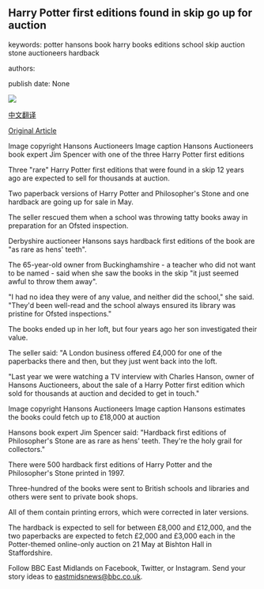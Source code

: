 ## Harry Potter first editions found in skip go up for auction

keywords: potter hansons book harry books editions school skip auction stone auctioneers hardback

authors: 

publish date: None

![](https://ichef.bbci.co.uk/news/1024/branded_news/5E17/production/_112178042_harrypotterandthephilosopher'sstone.jpg)

[中文翻译](Harry%20Potter%20first%20editions%20found%20in%20skip%20go%20up%20for%20auction_zh.md)

[Original Article](https://www.bbc.com/news/uk-england-derbyshire-52572068)

Image copyright Hansons Auctioneers Image caption Hansons Auctioneers book expert Jim Spencer with one of the three Harry Potter first editions

Three "rare" Harry Potter first editions that were found in a skip 12 years ago are expected to sell for thousands at auction.

Two paperback versions of Harry Potter and Philosopher's Stone and one hardback are going up for sale in May.

The seller rescued them when a school was throwing tatty books away in preparation for an Ofsted inspection.

Derbyshire auctioneer Hansons says hardback first editions of the book are "as rare as hens' teeth".

The 65-year-old owner from Buckinghamshire - a teacher who did not want to be named - said when she saw the books in the skip "it just seemed awful to throw them away".

"I had no idea they were of any value, and neither did the school," she said. "They'd been well-read and the school always ensured its library was pristine for Ofsted inspections."

The books ended up in her loft, but four years ago her son investigated their value.

The seller said: "A London business offered £4,000 for one of the paperbacks there and then, but they just went back into the loft.

"Last year we were watching a TV interview with Charles Hanson, owner of Hansons Auctioneers, about the sale of a Harry Potter first edition which sold for thousands at auction and decided to get in touch."

Image copyright Hansons Auctioneers Image caption Hansons estimates the books could fetch up to £18,000 at auction

Hansons book expert Jim Spencer said: "Hardback first editions of Philosopher's Stone are as rare as hens' teeth. They're the holy grail for collectors."

There were 500 hardback first editions of Harry Potter and the Philosopher's Stone printed in 1997.

Three-hundred of the books were sent to British schools and libraries and others were sent to private book shops.

All of them contain printing errors, which were corrected in later versions.

The hardback is expected to sell for between £8,000 and £12,000, and the two paperbacks are expected to fetch £2,000 and £3,000 each in the Potter-themed online-only auction on 21 May at Bishton Hall in Staffordshire.

Follow BBC East Midlands on Facebook, Twitter, or Instagram. Send your story ideas to eastmidsnews@bbc.co.uk.